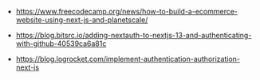 -   https://www.freecodecamp.org/news/how-to-build-a-ecommerce-website-using-next-js-and-planetscale/

-   https://blog.bitsrc.io/adding-nextauth-to-nextjs-13-and-authenticating-with-github-40539ca6a81c

-   https://blog.logrocket.com/implement-authentication-authorization-next-js
